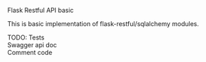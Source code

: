 Flask Restful API basic

This is basic implementation of flask-restful/sqlalchemy modules.

TODO:
Tests\
Swagger api doc\
Comment code

 
